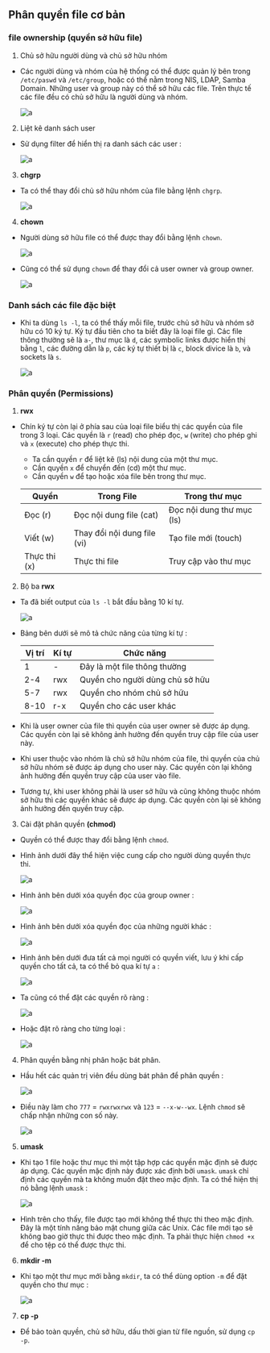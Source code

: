 ## Phân quyền file cơ bản

### file ownership (quyền sở hữu file)

1. Chủ sở hữu người dùng và chủ sở hữu nhóm

- Các người dùng và nhóm của hệ thống có thể được quản lý bên trong `/etc/paswd` và `/etc/group`, hoặc có thể nằm trong NIS, LDAP, Samba Domain. Những user và group này có thể sở hữu các file. Trên thực tế các file đều có chủ sở hữu là người dùng và nhóm.

    ![a](https://imgur.com/7YVZHRl.png)

2. Liệt kê danh sách user

- Sử dụng filter để hiển thị ra danh sách các user :

    ![a](https://imgur.com/TD8G3G9.png)

3. **chgrp**

- Ta có thể thay đổi chủ sở hữu nhóm của file bằng lệnh `chgrp`.

    ![a](https://imgur.com/RzJUon1.png)

4. **chown**

- Người dùng sở hữu file có thể được thay đổi bằng lệnh `chown`.

    ![a](https://imgur.com/6OxsgqE.png)

- Cũng có thể sử dụng `chown` để thay đổi cả user owner và group owner.

    ![a](https://imgur.com/s8urHbt.png)

### Danh sách các file đặc biệt

- Khi ta dùng `ls -l`, ta có thể thấy mỗi file, trước chủ sở hữu và nhóm sở hữu có 10 ký tự. Ký tự đầu tiên cho ta biết đây là loại file gì. Các file thông thường sẽ là `a-`, thư mục là `d`, các symbolic links được hiển thị bằng `l`, các đường dẫn là `p`, các ký tự thiết bị là `c`, block divice là `b`, và sockets là `s`.

    ![a](https://imgur.com/1IUSfXm.png)

### Phân quyền (Permissions)

1. **rwx**

- Chín ký tự còn lại ở phía sau của loại file biểu thị các quyền của file trong 3 loại. Các quyền là `r` (read) cho phép đọc, `w` (write) cho phép ghi và `x` (execute) cho phép thực thi. 
    - Ta cần quyền `r` để liệt kê (ls) nội dung của một thư mục.
    - Cần quyền `x` để chuyển đến (cd) một thư mục.
    - Cần quyền `w` để tạo hoặc xóa file bên trong thư mục.


    | Quyền | Trong File | Trong thư mục |
    | ------------- | ------------- |----|
    | Đọc (r) | Đọc nội dung file (cat) | Đọc nội dung thư mục (ls) |
    | Viết (w) | Thay đổi nội dung file (vi) | Tạo file mới (touch) |
    | Thực thi (x) | Thực thi file | Truy cập vào thư mục |

2. Bộ ba **rwx**

- Ta đã biết output của `ls -l` bắt đầu bằng 10 kí tự. 

    ![a](https://imgur.com/xxHqp3h.png)

- Bảng bên dưới sẽ mô tả chức năng của từng kí tự :

    | Vị trí | Kí tự | Chức năng |
    | ---- | ---- | ---- |
    | 1 | - | Đây là một file thông thường |
    | 2-4 | rwx | Quyền cho người dùng chủ sở hữu |
    | 5-7 | rwx | Quyền cho nhóm chủ sở hữu |
    | 8-10 | r-x | Quyền cho các user khác |

- Khi là user owner của file thì quyền của user owner sẽ được áp dụng. Các quyền còn lại sẽ không ảnh hưởng đến quyền truy cập file của user này.
- Khi user thuộc vào nhóm là chủ sở hữu nhóm của file, thì quyền của chủ sở hữu nhóm sẽ được áp dụng cho user này. Các quyền còn lại không ảnh hưởng đến quyền truy cập của user vào file.
- Tương tự, khi user không phải là user sở hữu và cũng không thuộc nhóm sở hữu thì các quyền khác sẽ được áp dụng. Các quyền còn lại sẽ không ảnh hưởng đến quyền truy cập.

3. Cài đặt phân quyền **(chmod)**

- Quyền có thể được thay đổi bằng lệnh `chmod`.
- Hình ảnh dưới đây thể hiện việc cung cấp cho người dùng quyền thực thi.

    ![a](https://imgur.com/hXiViXl.png)

- Hình ảnh bên dưới xóa quyền đọc của group owner :

    ![a](https://imgur.com/G6d5zFJ.png)

- Hình ảnh bên dưới xóa quyền đọc của những người khác :

    ![a](https://imgur.com/zA2p95Y.png)

- Hình ảnh bên dưới đưa tất cả mọi người có quyền viết, lưu ý khi cấp quyền cho tất cả, ta có thể bỏ qua kí tự `a` :

    ![a](https://imgur.com/4XH41QL.png)

- Ta cũng có thể đặt các quyền rõ ràng :

    ![a](https://imgur.com/wjtHVip.png)

- Hoặc đặt rõ ràng cho từng loại :

    ![a](https://imgur.com/JuX38no.png)

4. Phân quyền bằng nhị phân hoặc bát phân.

- Hầu hết các quản trị viên đều dùng bát phân để phân quyền :

    ![a](https://imgur.com/sPmBYyJ.png)

- Điều này làm cho `777` = `rwxrwxrwx` và `123` = `--x-w--wx`. Lệnh `chmod` sẽ chấp nhận những con số này.

    ![a](https://imgur.com/VfsYy3R.png)

5. **umask**

- Khi tạo 1 file hoặc thư mục thì một tập hợp các quyền mặc định sẽ được áp dụng. Các quyền mặc định này được xác định bởi `umask`. `umask` chỉ định các quyền mà ta không muốn đặt theo mặc định. Ta có thể hiện thị nó bằng lệnh `umask` :

    ![a](https://imgur.com/Bn2XkCh.png)

- Hình trên cho thấy, file được tạo mới không thể thực thi theo mặc định. Đây là một tính năng bảo mật chung giữa các Unix. Các file mới tạo sẽ không bao giờ thực thi được theo mặc định. Ta phải thực hiện `chmod +x` để cho tệp có thể được thực thi.

6. **mkdir -m**

- Khi tạo một thư mục mới bằng `mkdir`, ta có thể dùng option `-m` để đặt quyền cho thư mục :

    ![a](https://imgur.com/ZV3fiz1.png)

7. **cp -p**

- Để bảo toàn quyền, chủ sở hữu, dấu thời gian từ file nguồn, sử dụng `cp -p`.